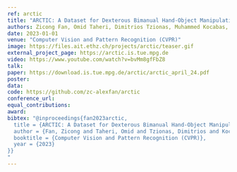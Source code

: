 ```yaml
---
ref: arctic
title: "ARCTIC: A Dataset for Dexterous Bimanual Hand-Object Manipulation"
authors: Zicong Fan, Omid Taheri, Dimitrios Tzionas, Muhammed Kocabas, Manuel Kaufmann, Michael Black, Otmar Hilliges
date: 2023-01-01
venue: "Computer Vision and Pattern Recognition (CVPR)"
image: https://files.ait.ethz.ch/projects/arctic/teaser.gif
external_project_page: https://arctic.is.tue.mpg.de
video: https://www.youtube.com/watch?v=bvMm8gfFbZ8
talk: 
paper: https://download.is.tue.mpg.de/arctic/arctic_april_24.pdf
poster: 
data: 
code: https://github.com/zc-alexfan/arctic
conference_url: 
equal_contributions: 
award: 
bibtex: "@inproceedings{fan2023arctic,
  title = {ARCTIC: A Dataset for Dexterous Bimanual Hand-Object Manipulation},
  author = {Fan, Zicong and Taheri, Omid and Tzionas, Dimitrios and Kocabas, Muhammed and Kaufmann, Manuel and Black, Michael J. and Hilliges, Otmar},
  booktitle = {Computer Vision and Pattern Recognition (CVPR)},
  year = {2023}
}}
"
---
```

